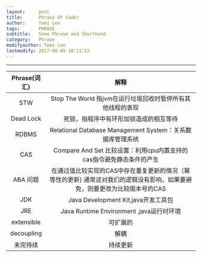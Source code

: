 ```yaml
---
layout:     post
title:      Phrase Of Coder
author:     Temi Lee
tags: 		PHRASE
subtitle:   Some Phrase and Shorthand
category:   Phrase
modifyauthor: Temi Lee
lastmodify: 2017-08-09 18:11:52
---
```


***

| Phrase(词汇) | 解释 |
|:------:|:----:|
|STW     |Stop The World 指jvm在运行垃圾回收时暂停所有其他线程的表现|
|Dead Lock|死锁，指程序中有环形加锁造成的相互等待|
|RDBMS    |Relational Database Management System：关系数据库管理系统|
|CAS      | Compare And Set 比较设置：利用cpu内置支持的cas指令避免静态条件的产生|
|ABA 问题 | 在通过值比较实现的CAS中存在重复更新的情况（幂等性的更新) 通常这对我们的逻辑没有影响，如果要避免，则要更改为比较版本号的CAS|
|JDK|Java Development Kit,java开发工具包|
|JRE|Java Runtime Environment ,java运行时环境|
|extensible|可扩展的|
|decoupling|解耦|
|未完待续 |持续更新|

